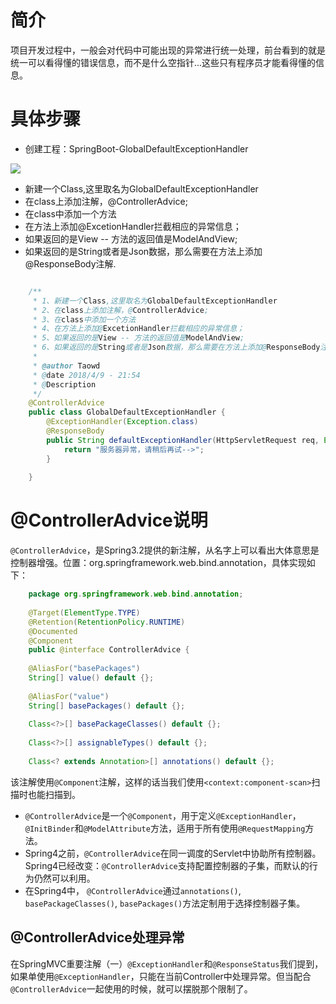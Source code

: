 # 简介

项目开发过程中，一般会对代码中可能出现的异常进行统一处理，前台看到的就是统一可以看得懂的错误信息，而不是什么空指针...这些只有程序员才能看得懂的信息。

# 具体步骤

 * 创建工程：SpringBoot-GlobalDefaultExceptionHandler

![](https://i.imgur.com/bPNPxNT.png)

 * 新建一个Class,这里取名为GlobalDefaultExceptionHandler
 * 在class上添加注解，@ControllerAdvice;
 * 在class中添加一个方法
 * 在方法上添加@ExcetionHandler拦截相应的异常信息；
 * 如果返回的是View -- 方法的返回值是ModelAndView;
 * 如果返回的是String或者是Json数据，那么需要在方法上添加@ResponseBody注解.

```java

	/**
	 * 1、新建一个Class,这里取名为GlobalDefaultExceptionHandler
	 * 2、在class上添加注解，@ControllerAdvice;
	 * 3、在class中添加一个方法
	 * 4、在方法上添加@ExcetionHandler拦截相应的异常信息；
	 * 5、如果返回的是View -- 方法的返回值是ModelAndView;
	 * 6、如果返回的是String或者是Json数据，那么需要在方法上添加@ResponseBody注解.
	 *
	 * @author Taowd
	 * @date 2018/4/9 - 21:54
	 * @Description
	 */
	@ControllerAdvice
	public class GlobalDefaultExceptionHandler {
	    @ExceptionHandler(Exception.class)
	    @ResponseBody
	    public String defaultExceptionHandler(HttpServletRequest req, Exception e) {
	        return "服务器异常，请稍后再试-->";
	    }
	
	}

```

# @ControllerAdvice说明

`@ControllerAdvice`，是Spring3.2提供的新注解，从名字上可以看出大体意思是控制器增强。位置：org.springframework.web.bind.annotation，具体实现如下：

```java
	package org.springframework.web.bind.annotation;
	 
	@Target(ElementType.TYPE)
	@Retention(RetentionPolicy.RUNTIME)
	@Documented
	@Component
	public @interface ControllerAdvice {
	 
	@AliasFor("basePackages")
	String[] value() default {};
	 
	@AliasFor("value")
	String[] basePackages() default {};
	 
	Class<?>[] basePackageClasses() default {};
	 
	Class<?>[] assignableTypes() default {};
	 
	Class<? extends Annotation>[] annotations() default {};
```

该注解使用`@Component`注解，这样的话当我们使用`<context:component-scan>`扫描时也能扫描到。

- `@ControllerAdvice`是一个`@Component`，用于定义`@ExceptionHandler`，`@InitBinder`和`@ModelAttribute`方法，适用于所有使用`@RequestMapping`方法。
- Spring4之前，`@ControllerAdvice`在同一调度的Servlet中协助所有控制器。Spring4已经改变：`@ControllerAdvice`支持配置控制器的子集，而默认的行为仍然可以利用。
- 在Spring4中， `@ControllerAdvice`通过`annotations()`, `basePackageClasses()`, `basePackages()`方法定制用于选择控制器子集。

## @ControllerAdvice处理异常

在SpringMVC重要注解（一）`@ExceptionHandler`和`@ResponseStatus`我们提到，如果单使用`@ExceptionHandler`，只能在当前Controller中处理异常。但当配合`@ControllerAdvice`一起使用的时候，就可以摆脱那个限制了。